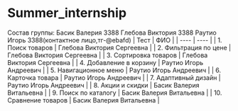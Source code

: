 # Summer_internship
Состав группы:
Басик Валерия 3388
Глебова Виктория 3388
Раутио Игорь 3388(контактное лицо,тг-@ebafd)
| Тест | ФИО |
| ---- | ---- |
| 1. Поиск товаров | Глебова Виктория Сергеевна |
| 2. Фильтрация по цене | Глебова Виктория Сергеевна |
| 3. Сортировка товаров | Глебова Виктория Сергеевна |
| 4. Добавление в корзину | Раутио Игорь Андреевич |
| 5. Навигационное меню | Раутио Игорь Андреевич |
| 6. Карточка товара | Раутио Игорь Андреевич |
| 7. Адаптивный дизайн | Раутио Игорь Андреевич |
| 8. Акции и скидки | Басик Валерия Витальевна |
| 9. Поиск по каталогу | Басик Валерия Витальевна |
| 10. Сравнение товаров | Басик Валерия Витальевна |
